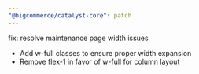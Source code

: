 ```yaml
---
"@bigcommerce/catalyst-core": patch
---
```


fix: resolve maintenance page width issues

- Add w-full classes to ensure proper width expansion
- Remove flex-1 in favor of w-full for column layout